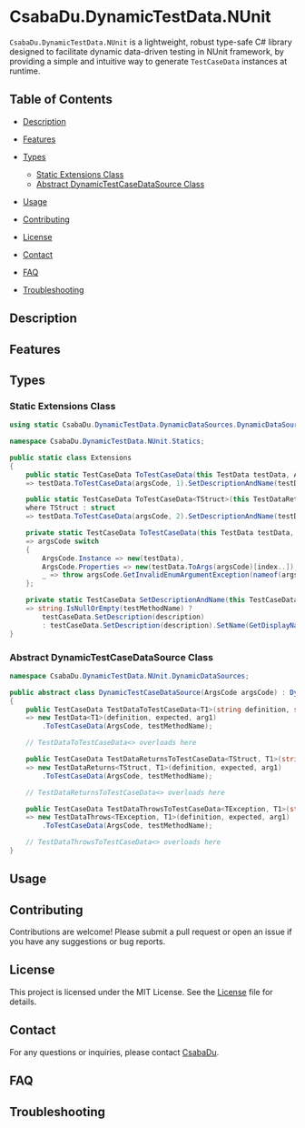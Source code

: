 # CsabaDu.DynamicTestData.NUnit

`CsabaDu.DynamicTestData.NUnit` is a lightweight, robust type-safe C# library designed to facilitate dynamic data-driven testing in NUnit framework, by providing a simple and intuitive way to generate `TestCaseData` instances at runtime.

## Table of Contents

- [Description](#description)
- [Features](#features)
- [Types](#types)
  - [Static Extensions Class](#static-extensions-class)
  - [Abstract DynamicTestCaseDataSource Class](#abstract-dynamictestcasedatasource-class)

- [Usage](#usage)
- [Contributing](#contributing)
- [License](#license)
- [Contact](#contact)
- [FAQ](#faq)
- [Troubleshooting](#troubleshooting)

## Description

## Features

## Types

### Static Extensions Class

```csharp
using static CsabaDu.DynamicTestData.DynamicDataSources.DynamicDataSource;

namespace CsabaDu.DynamicTestData.NUnit.Statics;

public static class Extensions
{
    public static TestCaseData ToTestCaseData(this TestData testData, ArgsCode argsCode, string? testMethodName = null)
    => testData.ToTestCaseData(argsCode, 1).SetDescriptionAndName(testData.TestCase, testMethodName);

    public static TestCaseData ToTestCaseData<TStruct>(this TestDataReturns<TStruct> testData, ArgsCode argsCode, string? testMethodName = null)
    where TStruct : struct
    => testData.ToTestCaseData(argsCode, 2).SetDescriptionAndName(testData.TestCase, testMethodName).Returns(testData.Expected);

    private static TestCaseData ToTestCaseData(this TestData testData, ArgsCode argsCode, int index)
    => argsCode switch
    {
        ArgsCode.Instance => new(testData),
        ArgsCode.Properties => new(testData.ToArgs(argsCode)[index..]),
        _ => throw argsCode.GetInvalidEnumArgumentException(nameof(argsCode)),
    };

    private static TestCaseData SetDescriptionAndName(this TestCaseData testCaseData, string description, string? testMethodName)
    => string.IsNullOrEmpty(testMethodName) ?
        testCaseData.SetDescription(description)
        : testCaseData.SetDescription(description).SetName(GetDisplayName(testMethodName, description));
}
```

### Abstract DynamicTestCaseDataSource Class

```csharp
namespace CsabaDu.DynamicTestData.NUnit.DynamicDataSources;

public abstract class DynamicTestCaseDataSource(ArgsCode argsCode) : DynamicDataSource(argsCode)
{
    public TestCaseData TestDataToTestCaseData<T1>(string definition, string expected, T1? arg1, string? testMethodName = null)
    => new TestData<T1>(definition, expected, arg1)
        .ToTestCaseData(ArgsCode, testMethodName);

    // TestDataToTestCaseData<> overloads here

    public TestCaseData TestDataReturnsToTestCaseData<TStruct, T1>(string definition, TStruct expected, T1? arg1, string? testMethodName = null) where TStruct : struct
    => new TestDataReturns<TStruct, T1>(definition, expected, arg1)
        .ToTestCaseData(ArgsCode, testMethodName);

    // TestDataReturnsToTestCaseData<> overloads here

    public TestCaseData TestDataThrowsToTestCaseData<TException, T1>(string definition, TException expected, T1? arg1, string? testMethodName = null) where TException : Exception
    => new TestDataThrows<TException, T1>(definition, expected, arg1)
        .ToTestCaseData(ArgsCode, testMethodName);

    // TestDataThrowsToTestCaseData<> overloads here
}
```

## Usage

## Contributing

Contributions are welcome! Please submit a pull request or open an issue if you have any suggestions or bug reports.

## License

This project is licensed under the MIT License. See the [License](LICENSE.txt) file for details.

## Contact

For any questions or inquiries, please contact [CsabaDu](https://github.com/CsabaDu).

## FAQ

## Troubleshooting
